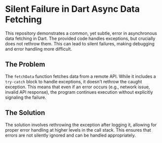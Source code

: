 # Silent Failure in Dart Async Data Fetching

This repository demonstrates a common, yet subtle, error in asynchronous data fetching in Dart. The provided code handles exceptions, but crucially does not rethrow them. This can lead to silent failures, making debugging and error handling more difficult.

## The Problem

The `fetchData` function fetches data from a remote API. While it includes a `try-catch` block to handle exceptions, it doesn't rethrow the caught exception. This means that even if an error occurs (e.g., network issue, invalid API response), the program continues execution without explicitly signaling the failure.

## The Solution

The solution involves rethrowing the exception after logging it, allowing for proper error handling at higher levels in the call stack. This ensures that errors are not silently ignored and can be handled appropriately.